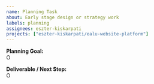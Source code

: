 ```yaml
---
name: Planning Task
about: Early stage design or strategy work
labels: planning
assignees: eszter-kiskarpati
projects: ["eszter-kiskarpati/ealu-website-platform"]
---
```


**Planning Goal:**  
O  

**Deliverable / Next Step:**  
O  